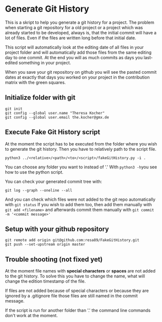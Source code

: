 # Generate Git History
This is a skript to help you generate a git history for a project. The problem when starting a git repository for a old project or a project which was already started to be developed, always is, that the initial commit will have a lot of files. Even if the files are written long before that initial date.

This script will automatically look at the editing date of all files in your project folder and will automatically add those files from the same editing day to one commit. At the end you will as much commits as days you last-edited something in your project. 

When you save your git repository on github you will see the pasted commit dates at exactly that days you worked on your project in the contribution matrix with the green squares.


## Initialize folder with git

```
git init
git config --global user.name "Theresa Kocher"
git config --global user.email the.kocher@gmx.de
```

## Execute Fake Git History script
At the moment the script has to be executed from the folder where you wish to generate the git history. Then you have to relatively path to the script file.
```
python3 ../<relative>/<path>/<to>/<script>/fakeGitHistory.py -i .
```

You can choose any folder you want to instead of '.'
With ```python3 -h```you see how to use the python script.

You can check your generated commit tree with:
```
git log --graph --oneline --all
```

And you can check which files were not added to the git repo automatically with `git status`
If you wish to add them too, then add them manually with `git add <filename>` and afterwards commit them manually with `git commit -m '<commit message>'`


## Setup with your github repository
```
git remote add origin git@github.com:resa89/FakeGitHistory.git
git push --set-upstream origin master
```


## Trouble shooting (not fixed yet)
At the moment file names with **special characters** or **spaces** are not added to the git history. To solve this you have to change the name, what will change the edition timestamp of the file. 


If files are not added because of special characters or because they are ignored by a .gitignore file those files are still named in the commit message.

If the script is run for another folder than '.' the command line commands don't work at the moment.